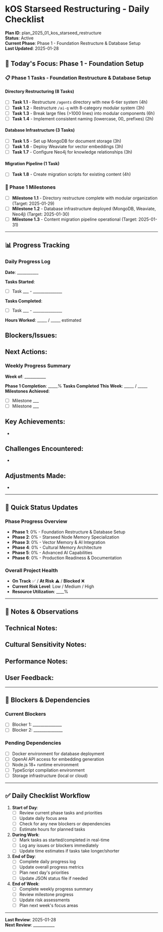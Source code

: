 # kOS Starseed Restructuring - Daily Checklist

**Plan ID**: plan_2025_01_kos_starseed_restructure  
**Status**: Active  
**Current Phase**: Phase 1 - Foundation Restructure & Database Setup  
**Last Updated**: 2025-01-28

## 🎯 **Today's Focus**: Phase 1 - Foundation Setup

### **📋 Phase 1 Tasks - Foundation Restructure & Database Setup**

#### **Directory Restructuring** (8 Tasks)
- [ ] **Task 1.1** - Restructure `/agents` directory with new 6-tier system (4h)
- [ ] **Task 1.2** - Restructure `/ai-q` with 8-category modular system (3h)  
- [ ] **Task 1.3** - Break large files (>1000 lines) into modular components (6h)
- [ ] **Task 1.4** - Implement consistent naming (lowercase, 00_ prefixes) (2h)

#### **Database Infrastructure** (3 Tasks)
- [ ] **Task 1.5** - Set up MongoDB for document storage (3h)
- [ ] **Task 1.6** - Deploy Weaviate for vector embeddings (3h)
- [ ] **Task 1.7** - Configure Neo4j for knowledge relationships (3h)

#### **Migration Pipeline** (1 Task)
- [ ] **Task 1.8** - Create migration scripts for existing content (4h)

### **🎯 Phase 1 Milestones**
- [ ] **Milestone 1.1** - Directory restructure complete with modular organization (Target: 2025-01-29)
- [ ] **Milestone 1.2** - Database infrastructure deployed (MongoDB, Weaviate, Neo4j) (Target: 2025-01-30)
- [ ] **Milestone 1.3** - Content migration pipeline operational (Target: 2025-01-31)

---

## 📊 **Progress Tracking**

### **Daily Progress Log**
**Date**: ___________

**Tasks Started**:
- [ ] Task ___ - _______________

**Tasks Completed**:
- [ ] Task ___ - _______________

**Hours Worked**: _____ / _____ estimated

**Blockers/Issues**:
- 

**Next Actions**:
- 

### **Weekly Progress Summary**
**Week of**: ___________

**Phase 1 Completion**: _____%
**Tasks Completed This Week**: _____ / _____
**Milestones Achieved**:
- [ ] Milestone ___
- [ ] Milestone ___

**Key Achievements**:
- 
- 

**Challenges Encountered**:
- 
- 

**Adjustments Made**:
- 
- 

---

## 🔄 **Quick Status Updates**

### **Phase Progress Overview**
- **Phase 1**: 0% - Foundation Restructure & Database Setup
- **Phase 2**: 0% - Starseed Node Memory Specialization  
- **Phase 3**: 0% - Vector Memory & AI Integration
- **Phase 4**: 0% - Cultural Memory Architecture
- **Phase 5**: 0% - Advanced AI Capabilities
- **Phase 6**: 0% - Production Readiness & Documentation

### **Overall Project Health**
- **On Track** ✅ / **At Risk** ⚠️ / **Blocked** ❌
- **Current Risk Level**: Low / Medium / High
- **Resource Utilization**: ____%

---

## 📝 **Notes & Observations**

**Technical Notes**:
- 

**Cultural Sensitivity Notes**:
- 

**Performance Notes**:
- 

**User Feedback**:
- 

---

## 🚨 **Blockers & Dependencies**

### **Current Blockers**
- [ ] Blocker 1: _______________
- [ ] Blocker 2: _______________

### **Pending Dependencies** 
- [ ] Docker environment for database deployment
- [ ] OpenAI API access for embedding generation
- [ ] Node.js 18+ runtime environment
- [ ] TypeScript compilation environment
- [ ] Storage infrastructure (local or cloud)

---

## ✅ **Daily Checklist Workflow**

1. **Start of Day**:
   - [ ] Review current phase tasks and priorities
   - [ ] Update daily focus area
   - [ ] Check for any new blockers or dependencies
   - [ ] Estimate hours for planned tasks

2. **During Work**:
   - [ ] Mark tasks as started/completed in real-time
   - [ ] Log any issues or blockers immediately
   - [ ] Update time estimates if tasks take longer/shorter

3. **End of Day**:
   - [ ] Complete daily progress log
   - [ ] Update overall progress metrics
   - [ ] Plan next day's priorities
   - [ ] Update JSON status file if needed

4. **End of Week**:
   - [ ] Complete weekly progress summary
   - [ ] Review milestone progress
   - [ ] Update risk assessments
   - [ ] Plan next week's focus areas

---

**Last Review**: 2025-01-28  
**Next Review**: ___________ 